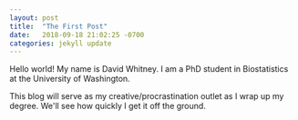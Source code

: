 ```yaml
---
layout: post
title:  "The First Post"
date:   2018-09-18 21:02:25 -0700
categories: jekyll update
---
```

Hello world! My name is David Whitney. I am a PhD student in Biostatistics at the University of Washington.

This blog will serve as my creative/procrastination outlet as I wrap up my degree. We'll see how quickly I get it off the ground.
